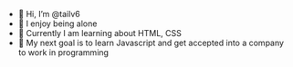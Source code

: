 - 👋 Hi, I’m @tailv6
- 👀 I enjoy being alone
- 🌱 Currently I am learning about HTML, CSS
- 💞️ My next goal is to learn Javascript and get accepted into a company to work in programming

<!---
tailv6/tailv6 is a ✨ special ✨ repository because its `README.md` (this file) appears on your GitHub profile.
You can click the Preview link to take a look at your changes.
--->
